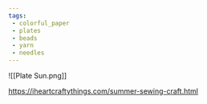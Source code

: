 ```yaml
---
tags:
 - colorful_paper
 - plates
 - beads
 - yarn
 - needles
---
```

![[Plate Sun.png]]

https://iheartcraftythings.com/summer-sewing-craft.html